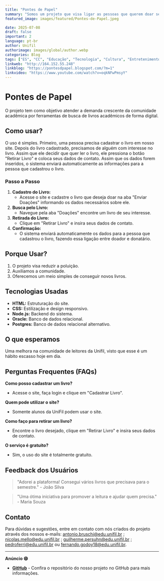 ```yaml
---
title: "Pontes de Papel"
summary: "Somos um projeto que visa ligar as pessoas que querem doar seus livros com as pessoas que querem ler os livros doados."
featured_image: images/featured/Pontes-de-Papel.jpeg

date: 2025-07-08
draft: false
important: 2
language: pt-br
author: Unifil
authorimage: images/global/author.webp
categories: Blog
tags: ["ES", "CC", "Educação", "Tecnologia", "Cultura", "Entretenimento"]
linkweb: "http://164.152.55.248"
linkblog: "https://pontesdpapel.blogspot.com/?m=1"
linkvideo: "https://www.youtube.com/watch?v=oqkNFwPmsyY"
---
```


# Pontes de Papel

O projeto tem como objetivo atender a demanda crescente da comunidade acadêmica por ferramentas de busca de livros acadêmicos de forma digital.

## Como usar?

O uso é simples. Primeiro, uma pessoa precisa cadastrar o livro em nosso site. Depois do livro cadastrado, precisamos de alguém com interesse no livro. Assim que ele decidir que quer ler o livro, ele pressiona o botão "Retirar Livro" e coloca seus dados de contato. Assim que os dados forem inseridos, o sistema enviará automaticamente as informações para a pessoa que cadastrou o livro.

### Passo a Passo

1. **Cadastro do Livro:**
   - Acesse o site e cadastre o livro que deseja doar na aba "Enviar Doações" informando os dados necessários sobre ele.
2. **Busca pelo Livro:**
   - Navegue pela aba "Doações" encontre um livro de seu interesse.
3. **Retirada do Livro:**
   - Clique em "Retirar Livro" e insira seus dados de contato.
4. **Confirmação:**
   - O sistema enviará automaticamente os dados para a pessoa que cadastrou o livro, fazendo essa ligação entre doador e donatário.

## Porque Usar?

1. O projeto visa reduzir a poluição.
2. Auxiliamos a comunidade.
3. Oferecemos um meio simples de conseguir novos livros.

## Tecnologias Usadas

- **HTML:** Estruturação do site.
- **CSS:** Estilização e design responsivo.
- **Node.js:** Backend do sistema.
- **Oracle:** Banco de dados relacional.
- **Postgres:** Banco de dados relacional alternativo.

## O que esperamos

Uma melhora na comunidade de leitores da Unifil, visto que esse é um hábito escasso hoje em dia.

## Perguntas Frequentes (FAQs)

**Como posso cadastrar um livro?**
- Acesse o site, faça login e clique em "Cadastrar Livro".

**Quem pode utilizar o site?**
- Somente alunos da UniFil podem usar o site.

**Como faço para retirar um livro?**
- Encontre o livro desejado, clique em "Retirar Livro" e insira seus dados de contato.

**O serviço é gratuito?**
- Sim, o uso do site é totalmente gratuito.

## Feedback dos Usuários

> "Adorei a plataforma! Consegui vários livros que precisava para o semestre." - João Silva

> "Uma ótima iniciativa para promover a leitura e ajudar quem precisa." - Maria Souza

## Contato

Para dúvidas e sugestões, entre em contato com nós criados do projeto através dos nossos e-mails: antonio.bruschi@edu.unifil.br ; nicolas.mello@edu.unifil.br ; guilherme.persuhn@edu.unifil.br ; pedroferri@edu.unifil.br ou fernando.godoy18@edu.unifil.br.

---

__Anúncio :smile:__

- __[GitHub](https://github.com/AntonioBruschi/ExtensaoCurricular)__ - Confira o repositório do nosso projeto no GitHub para mais informações.

